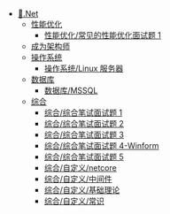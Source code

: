 <!-- docs/_sidebar.md -->

<!-- 侧边栏 -->

- [🚀.Net](/Net/README '.Net')
  - [性能优化](/Net/性能优化/README.md '性能优化')
    - [性能优化/常见的性能优化面试题 1](/Net/性能优化/常见的性能优化面试题1.md '性能优化/常见的性能优化面试题1')
  - [成为架构师](/Net/成为架构师/README.md '成为架构师')
  - [操作系统](/Net/操作系统/README.md '操作系统')
    - [操作系统/Linux 服务器](/Net/操作系统/Linux服务器.md '操作系统/Linux服务器')
  - [数据库](/Net/数据库/README.md '数据库')
    - [数据库/MSSQL](/Net/数据库/MSSQL.md '数据库/MSSQL')
  - [综合](/Net/综合/README.md '综合')
    - [综合/综合笔试面试题 1](/Net/综合/综合笔试面试题1.md '综合/综合笔试面试题1')
    - [综合/综合笔试面试题 2](/Net/综合/综合笔试面试题2.md '综合/综合笔试面试题2')
    - [综合/综合笔试面试题 3](/Net/综合/综合笔试面试题3.md '综合/综合笔试面试题3')
    - [综合/综合笔试面试题 4-Winform](/Net/综合/综合笔试面试题4-Winform.md '综合/综合笔试面试题4-Winform')
    - [综合/综合笔试面试题 5](/Net/综合/综合笔试面试题5.md '综合/综合笔试面试题5')
    - [综合/自定义/netcore](/Net/综合/自定义/netcore.md '综合/自定义/netcore')
    - [综合/自定义/中间件](/Net/综合/自定义/中间件.md '综合/自定义/中间件')
    - [综合/自定义/基础理论](/Net/综合/自定义/基础理论.md '综合/自定义/基础理论')
    - [综合/自定义/常识](/Net/综合/自定义/常识.md '综合/自定义/常识')

